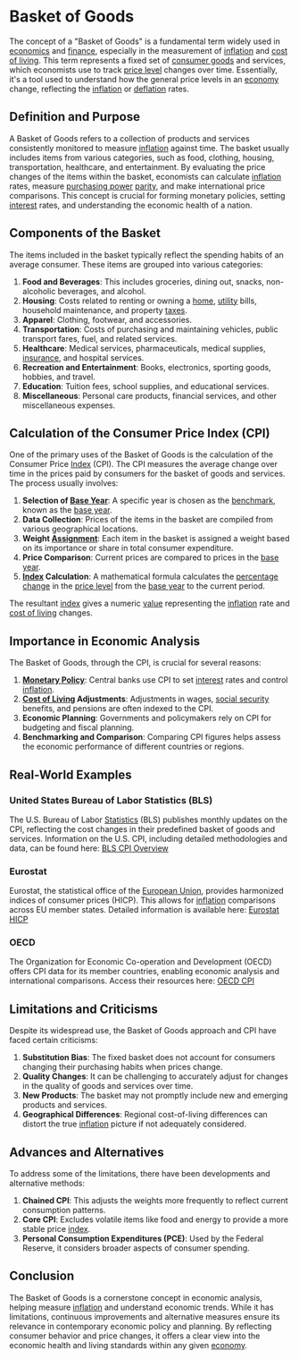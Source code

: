 # Basket of Goods

The concept of a "Basket of Goods" is a fundamental term widely used in [economics](../e/economics.md) and [finance](../f/finance.md), especially in the measurement of [inflation](../i/inflation.md) and [cost of living](../c/cost_of_living.md). This term represents a fixed set of [consumer goods](../c/consumer_goods.md) and services, which economists use to track [price level](../p/price_level.md) changes over time. Essentially, it's a tool used to understand how the general price levels in an [economy](../e/economy.md) change, reflecting the [inflation](../i/inflation.md) or [deflation](../d/deflation.md) rates.

## Definition and Purpose
A Basket of Goods refers to a collection of products and services consistently monitored to measure [inflation](../i/inflation.md) against time. The basket usually includes items from various categories, such as food, clothing, housing, transportation, healthcare, and entertainment. By evaluating the price changes of the items within the basket, economists can calculate [inflation](../i/inflation.md) rates, measure [purchasing power](../p/purchasing_power.md) [parity](../p/parity.md), and make international price comparisons. This concept is crucial for forming monetary policies, setting [interest](../i/interest.md) rates, and understanding the economic health of a nation.

## Components of the Basket
The items included in the basket typically reflect the spending habits of an average consumer. These items are grouped into various categories:

1. **Food and Beverages**: This includes groceries, dining out, snacks, non-alcoholic beverages, and alcohol.
2. **Housing**: Costs related to renting or owning a [home](../h/home.md), [utility](../u/utility.md) bills, household maintenance, and property [taxes](../t/taxes.md).
3. **Apparel**: Clothing, footwear, and accessories.
4. **Transportation**: Costs of purchasing and maintaining vehicles, public transport fares, fuel, and related services.
5. **Healthcare**: Medical services, pharmaceuticals, medical supplies, [insurance](../i/insurance.md), and hospital services.
6. **Recreation and Entertainment**: Books, electronics, sporting goods, hobbies, and travel.
7. **Education**: Tuition fees, school supplies, and educational services.
8. **Miscellaneous**: Personal care products, financial services, and other miscellaneous expenses.

## Calculation of the Consumer Price Index (CPI)
One of the primary uses of the Basket of Goods is the calculation of the Consumer Price [Index](../i/index.md) (CPI). The CPI measures the average change over time in the prices paid by consumers for the basket of goods and services. The process usually involves:

1. **Selection of [Base Year](../b/base_year.md)**: A specific year is chosen as the [benchmark](../b/benchmark.md), known as the [base year](../b/base_year.md).
2. **Data Collection**: Prices of the items in the basket are compiled from various geographical locations.
3. **Weight [Assignment](../a/assignment.md)**: Each item in the basket is assigned a weight based on its importance or share in total consumer expenditure.
4. **Price Comparison**: Current prices are compared to prices in the [base year](../b/base_year.md).
5. **[Index](../i/index.md) Calculation**: A mathematical formula calculates the [percentage change](../p/percentage_change.md) in the [price level](../p/price_level.md) from the [base year](../b/base_year.md) to the current period.

The resultant [index](../i/index.md) gives a numeric [value](../v/value.md) representing the [inflation](../i/inflation.md) rate and [cost of living](../c/cost_of_living.md) changes.

## Importance in Economic Analysis
The Basket of Goods, through the CPI, is crucial for several reasons:

1. **[Monetary Policy](../m/monetary_policy.md)**: Central banks use CPI to set [interest](../i/interest.md) rates and control [inflation](../i/inflation.md).
2. **[Cost of Living](../c/cost_of_living.md) Adjustments**: Adjustments in wages, [social security](../s/social_security.md) benefits, and pensions are often indexed to the CPI.
3. **Economic Planning**: Governments and policymakers rely on CPI for budgeting and fiscal planning.
4. **Benchmarking and Comparison**: Comparing CPI figures helps assess the economic performance of different countries or regions.

## Real-World Examples
### United States Bureau of Labor Statistics (BLS)
The U.S. Bureau of Labor [Statistics](../s/statistics.md) (BLS) publishes monthly updates on the CPI, reflecting the cost changes in their predefined basket of goods and services. Information on the U.S. CPI, including detailed methodologies and data, can be found here: [BLS CPI Overview](https://www.bls.gov/cpi/)

### Eurostat
Eurostat, the statistical office of the [European Union](../e/european_union_(eu).md), provides harmonized indices of consumer prices (HICP). This allows for [inflation](../i/inflation.md) comparisons across EU member states. Detailed information is available here: [Eurostat HICP](https://ec.europa.eu/eurostat/web/hicp)

### OECD
The Organization for Economic Co-operation and Development (OECD) offers CPI data for its member countries, enabling economic analysis and international comparisons. Access their resources here: [OECD CPI](https://data.oecd.org/price/inflation-cpi.htm)

## Limitations and Criticisms
Despite its widespread use, the Basket of Goods approach and CPI have faced certain criticisms:

1. **Substitution Bias**: The fixed basket does not account for consumers changing their purchasing habits when prices change.
2. **Quality Changes**: It can be challenging to accurately adjust for changes in the quality of goods and services over time.
3. **New Products**: The basket may not promptly include new and emerging products and services.
4. **Geographical Differences**: Regional cost-of-living differences can distort the true [inflation](../i/inflation.md) picture if not adequately considered.

## Advances and Alternatives
To address some of the limitations, there have been developments and alternative methods:

1. **Chained CPI**: This adjusts the weights more frequently to reflect current consumption patterns.
2. **Core CPI**: Excludes volatile items like food and energy to provide a more stable price [index](../i/index.md).
3. **Personal Consumption Expenditures (PCE)**: Used by the Federal Reserve, it considers broader aspects of consumer spending.

## Conclusion
The Basket of Goods is a cornerstone concept in economic analysis, helping measure [inflation](../i/inflation.md) and understand economic trends. While it has limitations, continuous improvements and alternative measures ensure its relevance in contemporary economic policy and planning. By reflecting consumer behavior and price changes, it offers a clear view into the economic health and living standards within any given [economy](../e/economy.md).